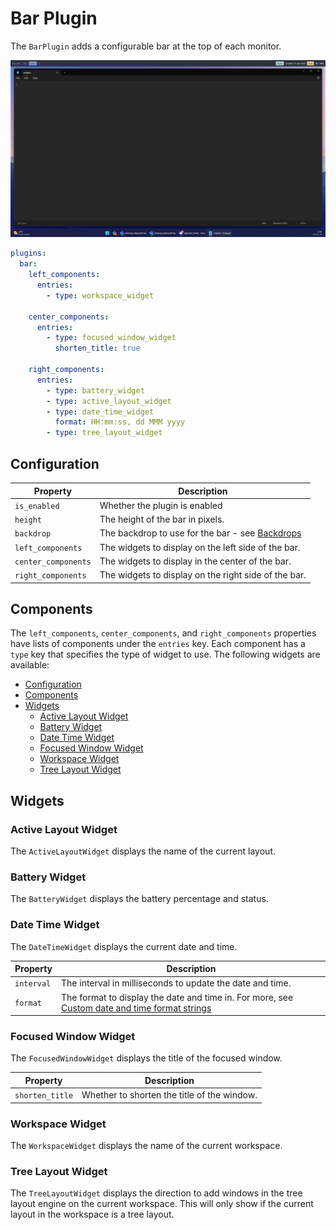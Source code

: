 # Bar Plugin

The `BarPlugin` adds a configurable bar at the top of each monitor.

![Bar demo](../../images/bar-demo.png)

```yaml
plugins:
  bar:
    left_components:
      entries:
        - type: workspace_widget

    center_components:
      entries:
        - type: focused_window_widget
          shorten_title: true

    right_components:
      entries:
        - type: battery_widget
        - type: active_layout_widget
        - type: date_time_widget
          format: HH:mm:ss, dd MMM yyyy
        - type: tree_layout_widget
```

## Configuration

| Property            | Description                                                                     |
| ------------------- | ------------------------------------------------------------------------------- |
| `is_enabled`        | Whether the plugin is enabled                                                   |
| `height`            | The height of the bar in pixels.                                                |
| `backdrop`          | The backdrop to use for the bar - see [Backdrops](../core/styling.md#backdrops) |
| `left_components`   | The widgets to display on the left side of the bar.                             |
| `center_components` | The widgets to display in the center of the bar.                                |
| `right_components`  | The widgets to display on the right side of the bar.                            |

## Components

The `left_components`, `center_components`, and `right_components` properties have lists of components under the `entries` key. Each component has a `type` key that specifies the type of widget to use. The following widgets are available:

- [Configuration](#configuration)
- [Components](#components)
- [Widgets](#widgets)
  - [Active Layout Widget](#active-layout-widget)
  - [Battery Widget](#battery-widget)
  - [Date Time Widget](#date-time-widget)
  - [Focused Window Widget](#focused-window-widget)
  - [Workspace Widget](#workspace-widget)
  - [Tree Layout Widget](#tree-layout-widget)

## Widgets

### Active Layout Widget

The `ActiveLayoutWidget` displays the name of the current layout.

### Battery Widget

The `BatteryWidget` displays the battery percentage and status.

### Date Time Widget

The `DateTimeWidget` displays the current date and time.

| Property   | Description                                                                                                                                                                                      |
| ---------- | ------------------------------------------------------------------------------------------------------------------------------------------------------------------------------------------------ |
| `interval` | The interval in milliseconds to update the date and time.                                                                                                                                        |
| `format`   | The format to display the date and time in. For more, see [Custom date and time format strings](https://docs.microsoft.com/en-us/dotnet/standard/base-types/custom-date-and-time-format-strings) |

### Focused Window Widget

The `FocusedWindowWidget` displays the title of the focused window.

| Property        | Description                                 |
| --------------- | ------------------------------------------- |
| `shorten_title` | Whether to shorten the title of the window. |

### Workspace Widget

The `WorkspaceWidget` displays the name of the current workspace.

### Tree Layout Widget

The `TreeLayoutWidget` displays the direction to add windows in the tree layout engine on the current workspace. This will only show if the current layout in the workspace is a tree layout.
